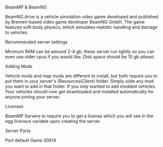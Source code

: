 BeamMP & BeamNG

BeamNG.drive is a vehicle simulation video game developed and published by Bremen-based video game developer BeamNG GmbH. The game features soft-body physics, which simulates realistic handling and damage to vehicles.

Recommended server settings

Minimum RAM can be aeound 2-4 gb, these server run lightly so you can even use older cpus if you would like. Disk space should be 10 gb atleast.

Adding Mods

Vehicle mods and map mods are different to install, but both require you to put them in your server's (Resources\Client) folder. Simply slide any mod you want to add in that folder. If you only wanted to add modded vehicles. Your vehicles should now get downloaded and installed automatically for anyone joining your server.

Licenses

BeamMP Servers to require you to get a license which you will see in the egg licensce variable upon creating the server.

Server Ports

Port default Game 30814

